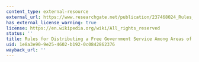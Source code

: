 ```yaml
---
content_type: external-resource
external_url: https://www.researchgate.net/publication/237468024_Rules_for_Distributing_a_Free_Government_Service_among_Areas_of_a_City
has_external_license_warning: true
license: https://en.wikipedia.org/wiki/All_rights_reserved
status: ''
title: Rules for Distributing a Free Government Service Among Areas of a City
uid: 1e8a3e90-9e25-4602-b192-0c0842862376
wayback_url: ''
---
```

